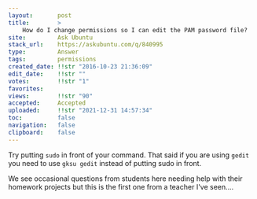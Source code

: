 ```yaml
---
layout:       post
title:        >
    How do I change permissions so I can edit the PAM password file?
site:         Ask Ubuntu
stack_url:    https://askubuntu.com/q/840995
type:         Answer
tags:         permissions
created_date: !!str "2016-10-23 21:36:09"
edit_date:    !!str ""
votes:        !!str "1"
favorites:    
views:        !!str "90"
accepted:     Accepted
uploaded:     !!str "2021-12-31 14:57:34"
toc:          false
navigation:   false
clipboard:    false
---
```


Try putting `sudo` in front of your command. That said if you are using `gedit` you need to use `gksu gedit` instead of putting sudo in front.

We see occasional questions from students here needing help with their homework projects but this is the first one from a teacher I've seen....
